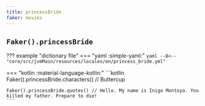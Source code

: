 ```yaml
---
title: princessBride
faker: movies
---
```


## `Faker().princessBride`

??? example "dictionary file"
    === "yaml :simple-yaml:"
        ```yaml
        --8<-- "core/src/jvmMain/resources/locales/en/princess_bride.yml"
        ```

=== "kotlin :material-language-kotlin:"
    ```kotlin
    Faker().princessBride.characters() // Buttercup

    Faker().princessBride.quotes() // Hello. My name is Inigo Montoya. You killed my father. Prepare to die!
    ```
